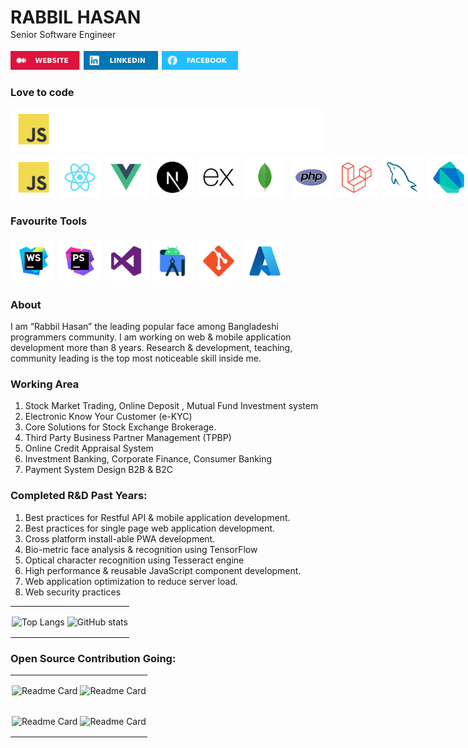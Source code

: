 

<div>
<h1 style="margin-bottom: 2px">RABBIL HASAN</h1>
Senior Software Engineer <br>
</div>

<div style="display: flex; align-items: center; margin-top: 18px">
  <a target="_blank" href="https://rabbil.com/"> <img src="assets/WEBSITE.svg" alt="Envelope Icon" style="height: 30px; width: auto; margin-right: 6px;"></a>
  <a target="_blank" href="https://www.linkedin.com/in/rabbilhasan/"> <img src="assets/LINKEDIN.svg" alt="Envelope Icon" style="height: 30px; width: auto; margin-right: 6px;"></a>
  <a target="_blank" href="https://www.linkedin.com/in/rabbilhasan/"><img src="assets/FACEBOOK.svg" alt="Envelope Icon" style="height: 30px; width: auto; margin-right: 6px;"></a>
</div>


### Love to code


<div style="background-color: #ffffff; margin: 4px; padding: 8px; border-radius: 4px;">
    <img alt="" src="assets/tech/JavaScript.svg" style="width: 50px; height: 50px;"/>
</div>


<div style="display:flex">




  <img alt="" style="background-color:#ffffff; margin: 4px; padding:8px; width:50px ; height:50px ; border-radius:4px;" src="assets/tech/JavaScript.svg"  >
  <img alt="" style="background:#ffffff; margin: 4px; padding:8px; width:50px ; height:50px ; border-radius:4px;"   src="assets/tech/React.svg"   >
  <img alt="" style="background:#ffffff; margin: 4px; padding:8px; width:50px ; height:50px ; border-radius:4px;"   src="assets/tech/Vue.js.svg"   >
  <img alt="" style="background:#ffffff; margin: 4px; padding:8px; width:50px ; height:50px ; border-radius:4px;"   src="assets/tech/Next.js.svg"   >
  <img alt=""  style="background:#ffffff; margin: 4px; padding:8px; width:50px ; height:50px ; border-radius:4px;"   src="assets/tech/Express.svg"   >
  <img alt="" style="background:#ffffff; margin: 4px; padding:8px; width:50px ; height:50px ; border-radius:4px;"   src="assets/tech/MongoDB.svg"   >
  <img alt="" style="background:#ffffff; margin: 4px; padding:8px; width:50px ; height:50px ; border-radius:4px;"  src="assets/tech/PHP.svg"   >
  <img alt="" style="background:#ffffff; margin: 4px; padding:8px; width:50px ; height:50px ; border-radius:4px;"   src="assets/tech/Laravel.svg"   >
  <img alt="" style="background:#ffffff; margin: 4px; padding:8px; width:50px ; height:50px ; border-radius:4px;"   src="assets/tech/MySQL.svg"   >
  <img alt="" style="background:#ffffff; margin: 4px; padding:8px; width:50px ; height:50px ; border-radius:4px;"   src="assets/tech/Dart.svg"   >
  <img alt="" style="background:#ffffff; margin: 4px; padding:8px; width:50px ; height:50px ; border-radius:4px;"  src="assets/tech/Flutter.svg"   >
  <img alt="" style="background:#ffffff; margin: 4px; padding:8px; width:50px ; height:50px ; border-radius:4px;"   src="assets/tech/NET.svg"   >
  <img alt="" style="background:#ffffff; margin: 4px; padding:8px; width:50px ; height:50px ; border-radius:4px;" src="assets/tech/MicrosoftSQLServer.svg"   >
  <img alt="" style="background:#ffffff; margin: 4px; padding:8px; width:50px ; height:50px ; border-radius:4px;"   src="assets/tech/PostgresSQL.svg"   >
</div>

### Favourite Tools

<div style="display: flex; align-items: center; margin-top: 12px">
<img style="background:#ffffff; margin: 4px; padding:8px; width:50px ; height:50px ; border-radius:4px;"  src="assets/tech/WebStorm.svg" alt="Envelope Icon"   >
<img style="background:#ffffff; margin: 4px; padding:8px; width:50px ; height:50px ; border-radius:4px;"  src="assets/tech/PhpStorm.svg" alt="Envelope Icon"   >
<img style="background:#ffffff; margin: 4px; padding:8px; width:50px ; height:50px ; border-radius:4px;"  src="assets/tech/VisualStudio.svg" alt="Envelope Icon"   >
<img style="background:#ffffff; margin: 4px; padding:8px; width:50px ; height:50px ; border-radius:4px;"  src="assets/tech/AndroidStudio.svg" alt="Envelope Icon"   >
<img style="background:#ffffff; margin: 4px; padding:8px; width:50px ; height:50px ; border-radius:4px;"  src="assets/tech/Git.svg" alt="Envelope Icon"   >
<img style="background:#ffffff; margin: 4px; padding:8px; width:50px ; height:50px ; border-radius:4px;"  src="assets/tech/Azure.svg" alt="Envelope Icon"   >
</div>

### About
I am “Rabbil Hasan” the leading popular face among Bangladeshi programmers community. I am working on web & mobile application development more than 8 years. Research & development, teaching, community leading is the top most noticeable skill inside me.

### Working Area

1. Stock Market Trading, Online Deposit , Mutual Fund Investment system
2. Electronic Know Your Customer (e-KYC)
3. Core Solutions for Stock Exchange Brokerage.
4. Third Party Business Partner Management (TPBP)
5. Online Credit Appraisal System
6. Investment Banking, Corporate Finance, Consumer Banking
7. Payment System Design B2B & B2C


###  Completed R&D Past Years:

1. Best practices for Restful API & mobile application development.
2. Best practices for single page web application development.
3. Cross platform install-able PWA development.
5. Bio-metric face analysis & recognition using TensorFlow
6. Optical character recognition using Tesseract engine
7. High performance & reusable JavaScript component development.
8. Web application optimization to reduce server load.
9. Web security practices




<table>
<tbody>

<tr style="margin: 0 ;padding: 2px ;border: none">
<td style="margin: 0 ;padding: 2px ;border: none">

![Top Langs](https://github-readme-stats.vercel.app/api/top-langs/?username=rupomsoft&layout=donut&theme=dark) 

</td >

<td style="margin: 0 ;padding: 2px ;border: none" >

![GitHub stats](https://github-readme-stats.vercel.app/api?username=rupomsoft&show_icons=true&theme=dark) 

</td>
</tr>

</tbody>
</table>








###  Open Source Contribution Going:



<table>
<tbody>
<tr style="margin: 0 ;padding: 2px ;border: none">
<td style="margin: 0 ;padding: 2px ;border: none">
<div style="cursor: pointer" target="_blank" href="https://github.com/rupomsoft/mern-x">

![Readme Card](https://github-readme-stats.vercel.app/api/pin/?username=rupomsoft&repo=mern-x&theme=dark)

</div>
</td>

<td style="margin: 0 ;padding: 2px ;border: none">
<div style="cursor: pointer" target="_blank" href="https://github.com/rupomsoft/express-fileforge">

![Readme Card](https://github-readme-stats.vercel.app/api/pin/?username=rupomsoft&repo=express-fileforge&theme=dark)
</div>
</td>
</tr>




<tr style="margin: 0 ;padding: 2px ;border: none">
<td style="margin: 0 ;padding: 2px ;border: none">
<div style="cursor: pointer" target="_blank" href="https://github.com/rupomsoft/Next-File">

![Readme Card](https://github-readme-stats.vercel.app/api/pin/?username=rupomsoft&repo=Next-File&theme=dark)
</div>

</td>

<td style="margin: 0 ;padding: 2px ;border: none">
<div style="cursor: pointer" target="_blank" href="https://github.com/rupomsoft/MERN-STACK-Series">

![Readme Card](https://github-readme-stats.vercel.app/api/pin/?username=rupomsoft&repo=MERN-STACK-Series&theme=dark)
</div>
</td>
</tr>

</tbody>

</table>











